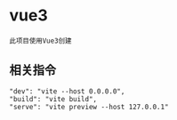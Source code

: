 # vue3
    此项目使用Vue3创建

## 相关指令
    "dev": "vite --host 0.0.0.0",
    "build": "vite build",
    "serve": "vite preview --host 127.0.0.1"